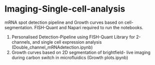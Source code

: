 # Imaging-Single-cell-analysis
mRNA spot detection pipeline and Growth curves based on cell-segmentation. FISH-Quant and Napari required to run the notebooks.

1. Personalised Detection-Pipeline using FISH-Quant Library for 2-channels, and single cell expression analysis (Double_channel_mRNAdetection.ipynb)
2. Growth curves based on 2D segmentation of brightfield- live imaging during carbon switch in microfluidics (Growth plots.ipynb)
